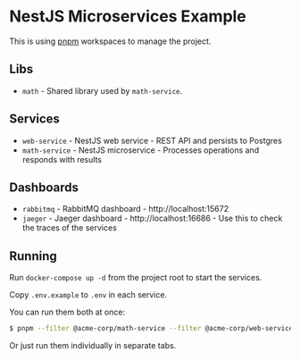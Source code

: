 # NestJS Microservices Example

This is using [pnpm](https://pnpm.io/) workspaces to manage the project.

## Libs

- `math` - Shared library used by `math-service`.

## Services

- `web-service` - NestJS web service - REST API and persists to Postgres
- `math-service` - NestJS microservice - Processes operations and responds with results

## Dashboards

- `rabbitmq` - RabbitMQ dashboard - http://localhost:15672
- `jaeger` - Jaeger dashboard - http://localhost:16686 - Use this to check the traces of the services

## Running

Run `docker-compose up -d` from the project root to start the services.

Copy `.env.example` to `.env` in each service.

You can run them both at once:

```sh
$ pnpm --filter @acme-corp/math-service --filter @acme-corp/web-service run start:dev
```

Or just run them individually in separate tabs.
